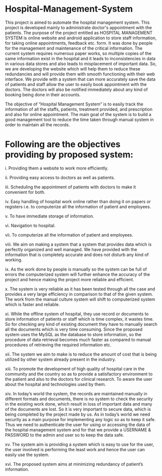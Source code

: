 # Hospital-Management-System

This project is aimed to automate the hospital management system. This project is developed mainly to administrate doctor's appointment with the patients. The purpose of the project entitled as HOSPITAL MANAGEMENT SYSTEM is online website and android application to store staff information, for taking online appointments, feedback etc. form. It was done by people for the management and maintenance of the critical information. The current system requires numerous paper works, so multiple copies of the same information exist in the hospital and it leads to inconsistencies in data in various data stores and also leads to misplacement of important data. So, we are developing the website which will help them to reduce these redundancies and will provide them with smooth functioning with their web interface. We provide with a system that can more accurately save the data of patients and staff allow the user to easily book appointment with the doctors. The doctors will also be notified immediately about any kind of booking being done in their accounts.

The objective of “Hospital Management System” is to easily track the information of all the staffs, patients, treatment provided, and prescription and also for online appointment. The main goal of the system is to build a good management tool to reduce the time taken through manual system in order to maintain all the records.

# Following are the objectives providing by proposed system:

i. Providing them a website to work more efficiently.

ii. Providing easy access to doctors as well as patients.

iii. Scheduling the appointment of patients with doctors to make it convenient for both.

iv. Easy handling of hospital work online rather than doing it on papers or registers i.e. to
computerize all the information of patient and employees.

v. To have immediate storage of information.

vi. Navigation to hospital.

vii. To computerize all the information of patient and employees.

viii. We aim on making a system that a system that provides data which is perfectly organized
and well managed. We have provided with the information that is completely accurate and
does not disturb any kind of working.

ix. As the work done by people is manually so the system can be full of errors the
computerized system will further enhance the accuracy of the project and hence making
the project more reliable and efficient.

x. The system is very reliable as it has been tested through all the case and provides a very
large efficiency in comparison to that of the given system. The work from the manual
culture system will shift to computerized system which is faster and reliable.

xi. While the offline system of hospital, they use record or documents to store information of
patients or staff which is time complex, it wastes time. So for checking any kind of existing
document they have to manually search all the documents which is very time consuming.
Since the proposed system uses the MySQL as the database to store information, so the
procedure of data retrieval becomes much faster as compared to manual procedures of
retrieving the required information etc.

xii. The system we aim to make is to reduce the amount of cost that is being utilized by other
system already present in the industry.

xiii. To promote the development of high quality of hospital care in the community and the
country so as to provide a satisfactory environment to the patient and also to the doctors
for clinical research. To aware the user about the hospital and technologies used by them.

xiv. In today’s world the system, the records are maintained manually in different formats and
documents, there is no system to check the security in the existing work done, which result
in loss of important data and many of the documents are lost. So it is very important to
secure data, which is being completed by the project made by us. As in today’s world we
need security as a main purpose for implementing any logic so as to keep it safe. Thus we
need to authenticate the user for using or accessing the data of the hospital management
system and for that we provide a USERNAME & PASSWORD to the admin and user so
to keep the data safe.

xv. The system aim is providing a system which is easy to use for the user, the user involved
is performing the least work and hence the user can easily use the system.

xvi. The proposed system aims at minimizing redundancy of patient’s information.
